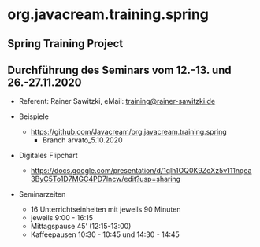# org.javacream.training.spring

## Spring Training Project


## Durchführung des Seminars vom 12.-13. und 26.-27.11.2020
* Referent: Rainer Sawitzki, eMail: training@rainer-sawitzki.de

* Beispiele
  * https://github.com/Javacream/org.javacream.training.spring
    *  Branch arvato_5.10.2020
    
* Digitales Flipchart
  * https://docs.google.com/presentation/d/1qlh1OQ0K9ZoXz5v111nqea3ByC5To1D7MGC4PD7lncw/edit?usp=sharing

* Seminarzeiten
  * 16 Unterrichtseinheiten mit jeweils 90 Minuten
  * jeweils 9:00 - 16:15
  * Mittagspause 45’ (12:15-13:00)
  * Kaffeepausen 10:30 - 10:45 und 14:30 - 14:45
   
